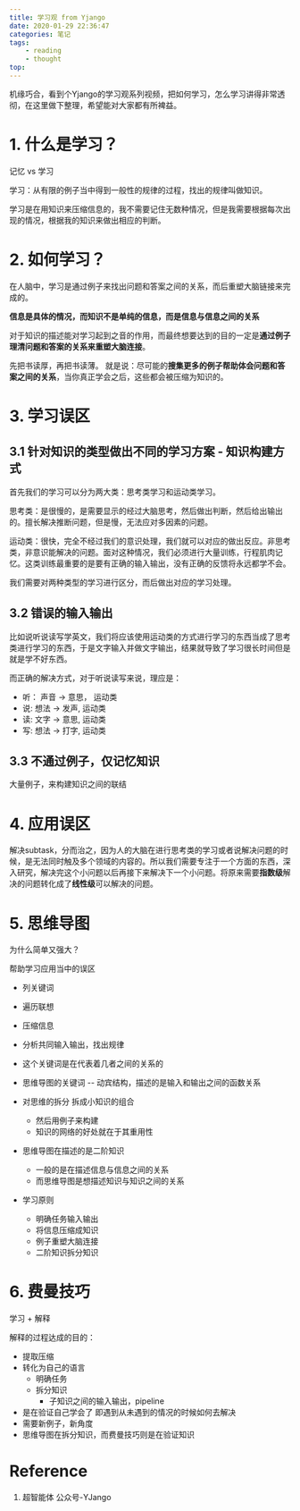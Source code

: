 ```yaml
---
title: 学习观 from Yjango
date: 2020-01-29 22:36:47
categories: 笔记
tags:
    - reading
    - thought
top:
---
```


机缘巧合，看到个Yjango的学习观系列视频，把如何学习，怎么学习讲得非常透彻，在这里做下整理，希望能对大家都有所裨益。

# 1. 什么是学习？

记忆 vs 学习

学习：从有限的例子当中得到一般性的规律的过程，找出的规律叫做知识。

学习是在用知识来压缩信息的，我不需要记住无数种情况，但是我需要根据每次出现的情况，根据我的知识来做出相应的判断。

# 2. 如何学习？ 

在人脑中，学习是通过例子来找出问题和答案之间的关系，而后重塑大脑链接来完成的。

**信息是具体的情况，而知识不是单纯的信息，而是信息与信息之间的关系**

对于知识的描述能对学习起到之音的作用，而最终想要达到的目的一定是**通过例子理清问题和答案的关系来重塑大脑连接**。

先把书读厚，再把书读薄。
就是说：尽可能的**搜集更多的例子帮助体会问题和答案之间的关系**，当你真正学会之后，这些都会被压缩为知识的。

# 3. 学习误区 

## 3.1 针对知识的类型做出不同的学习方案 - 知识构建方式
首先我们的学习可以分为两大类：思考类学习和运动类学习。

思考类：是很慢的，是需要显示的经过大脑思考，然后做出判断，然后给出输出的。擅长解决推断问题，但是慢，无法应对多因素的问题。

运动类：很快，完全不经过我们的意识处理，我们就可以对应的做出反应。非思考类，非意识能解决的问题。面对这种情况，我们必须进行大量训练，行程肌肉记忆。这类训练最重要的是要有正确的输入输出，没有正确的反馈将永远都学不会。

我们需要对两种类型的学习进行区分，而后做出对应的学习处理。

## 3.2 错误的输入输出

比如说听说读写学英文，我们将应该使用运动类的方式进行学习的东西当成了思考类进行学习的东西，于是文字输入并做文字输出，结果就导致了学习很长时间但是就是学不好东西。

而正确的解决方式，对于听说读写来说，理应是：

+ 听： 声音 -> 意思， 运动类
+ 说:  想法 -> 发声,  运动类
+ 读:  文字 -> 意思,  运动类
+ 写:  想法 -> 打字,  运动类


## 3.3 不通过例子，仅记忆知识
大量例子，来构建知识之间的联结 

# 4. 应用误区

解决subtask，分而治之，因为人的大脑在进行思考类的学习或者说解决问题的时候，是无法同时触及多个领域的内容的。所以我们需要专注于一个方面的东西，深入研究，解决完这个小问题以后再接下来解决下一个小问题。将原来需要**指数级**解决的问题转化成了**线性级**可以解决的问题。

# 5. 思维导图

为什么简单又强大？

帮助学习应用当中的误区
+ 列关键词
+ 遍历联想
+ 压缩信息
+ 分析共同输入输出，找出规律
+ 这个关键词是在代表着几者之间的关系的
+ 思维导图的关键词  -- 动宾结构，描述的是输入和输出之间的函数关系
+ 对思维的拆分  拆成小知识的组合
    + 然后用例子来构建
    + 知识的网络的好处就在于其重用性

+ 思维导图在描述的是二阶知识
    + 一般的是在描述信息与信息之间的关系
    + 而思维导图是想描述知识与知识之间的关系

+ 学习原则
    + 明确任务输入输出
    + 将信息压缩成知识
    + 例子重塑大脑连接
    + 二阶知识拆分知识

# 6. 费曼技巧

学习 + 解释 

解释的过程达成的目的：

+ 提取压缩
+ 转化为自己的语言
    + 明确任务
    + 拆分知识
        + 子知识之间的输入输出，pipeline 
+ 是在验证自己学会了  即遇到从未遇到的情况的时候如何去解决
+ 需要新例子，新角度 
+ 思维导图在拆分知识，而费曼技巧则是在验证知识 

# Reference
1. 超智能体 公众号-YJango

